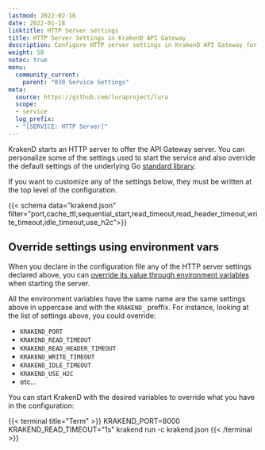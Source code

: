 ```yaml
---
lastmod: 2022-02-16
date: 2022-01-18
linktitle: HTTP Server settings
title: HTTP Server Settings in KrakenD API Gateway
description: Configure HTTP server settings in KrakenD API Gateway for optimal performance, security, and compatibility with your infrastructure
weight: 50
notoc: true
menu:
  community_current:
    parent: "030 Service Settings"
meta:
  source: https://github.com/luraproject/lura
  scope:
  - service
  log_prefix:
  - "[SERVICE: HTTP Server]"
---
```

KrakenD starts an HTTP server to offer the API Gateway server. You can personalize some of the settings used to start the service and also override the default settings of the underlying Go [standard library](https://pkg.go.dev/net/http#Server).

If you want to customize any of the settings below, they must be written at the top level of the configuration.

{{< schema data="krakend.json" filter="port,cache_ttl,sequential_start,read_timeout,read_header_timeout,write_timeout,idle_timeout,use_h2c">}}

## Override settings using environment vars
When you declare in the configuration file any of the HTTP server settings declared above, you can [override its value through environment variables](/docs/configuration/environment-vars/) when starting the server.

All the environment variables have the same name are the same settings above in uppercase and with the `KRAKEND_` preffix. For instance, looking at the list of settings above, you could override:

- `KRAKEND_PORT`
- `KRAKEND_READ_TIMEOUT`
- `KRAKEND_READ_HEADER_TIMEOUT`
- `KRAKEND_WRITE_TIMEOUT`
- `KRAKEND_IDLE_TIMEOUT`
- `KRAKEND_USE_H2C`
- etc...

You can start KrakenD with the desired variables to override what you have in the configuration:

{{< terminal title="Term" >}}
KRAKEND_PORT=8000 KRAKEND_READ_TIMEOUT="1s" krakend run -c krakend.json
{{< /terminal >}}
